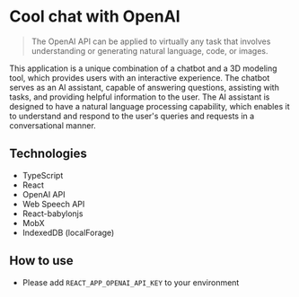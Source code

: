 # Cool chat with OpenAI
> The OpenAI API can be applied to virtually any task that involves understanding or generating natural language, code, or images.

This application is a unique combination of a chatbot and a 3D modeling tool, which provides users with an interactive experience. The chatbot serves as an AI assistant, capable of answering questions, assisting with tasks, and providing helpful information to the user. The AI assistant is designed to have a natural language processing capability, which enables it to understand and respond to the user's queries and requests in a conversational manner.

## Technologies
- TypeScript
- React
- OpenAI API
- Web Speech API
- React-babylonjs
- MobX
- IndexedDB (localForage)

## How to use
- Please add `REACT_APP_OPENAI_API_KEY` to your environment
